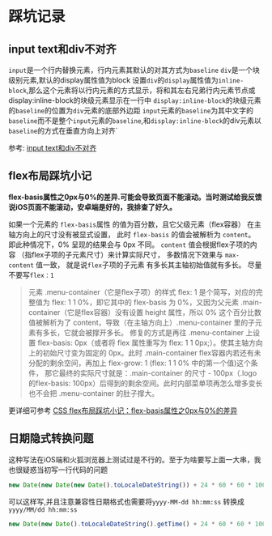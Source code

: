 # 踩坑记录
## input text和div不对齐
`input`是一个行内替换元素，行内元素其默认的对其方式为`baseline`
 `div`是一个块级别元素,默认的display属性值为block
 设置`div`的`display`属性值为`inline-block`,那么这个元素将以行内元素的方式显示，将和其左右兄弟行内元素节点或display:inline-block的块级元素显示在一行中
`display:inline-block`的块级元素的`baseline`的位置为`div`元素的底部外边距
`input`元素的`baseline`为其中文字的`baseline`而不是整个`input`元素的`baseline`,和`display:inline-block`的div元素以`baseline`的方式在垂直方向上对齐`
 

参考:
[input text和div不对齐](https://segmentfault.com/q/1010000007643948?_ea=1442926)


## flex布局踩坑小记

**flex-basis属性之0px与0%的差异.可能会导致页面不能滚动。当时测试给我反馈说iOS页面不能滚动，安卓端是好的，我排查了好久。**

如果一个元素的 `flex-basis`属性 的值为百分数，且它父级元素（flex容器）
    在主轴方向上的尺寸没有被显式设置，
    此时 `flex-basis` 的值会被解析为 `content`。
    即此种情况下，0% 呈现的结果会与 0px 不同。
    `content` 值会根据flex子项的内容
    （指flex子项的子元素尺寸）来计算实际尺寸，
    多数情况下效果与 `max-content` 值一致，
    就是说`flex`子项的子元素
    有多长其主轴初始值就有多长。
    尽量不要写`flex：1`

>元素 .menu-container（它是flex子项）的样式 flex: 1 是个简写，对应的完整值为 flex: 1 1 0%，即它其中的 flex-basis 为 0%，又因为父元素 .main-container（它是flex容器）没有设置 height 属性，所以 0% 这个百分比数值被解析为了 content，导致（在主轴方向上）.menu-container 里的子元素有多长，它就会被撑开多长。
修复的方式是再往 .menu-container 上设置 flex-basis: 0px（或者将 flex 属性重写为 flex: 1 1 0px;）。使其主轴方向上的初始尺寸变为固定的 0px。此时 .main-container flex容器内若还有未分配的剩余空间，再加上 flex-grow: 1 (flex: 1 1 0% 中的第一个值)这个条件， 那它最终的实际尺寸就是：.main-container 的尺寸 - 100px（.logo的flex-basis: 100px）后得到的剩余空间。此时内部菜单项再怎么增多变长也不会把 .menu-container 的肚子撑大。

更详细可参考 [CSS flex布局踩坑小记：flex-basis属性之0px与0%的差异](https://blog.csdn.net/u010951953/article/details/124145786)

## 日期隐式转换问题

这种写法在iOS端和火狐浏览器上测试过是不行的。至于为啥要写上面一大串，我也很疑惑当初写一行代码的问题

```js
new Date(new Date(new Date().toLocaleDateString()) + 24 * 60 * 60 * 1000)
```
可以这样写,并且注意兼容性日期格式也需要将`yyyy-MM-dd hh:mm:ss` 转换成 `yyyy/MM/dd hh:mm:ss`

```js
new Date(new Date().toLocaleDateString().getTime() + 24 * 60 * 60 * 1000)
```